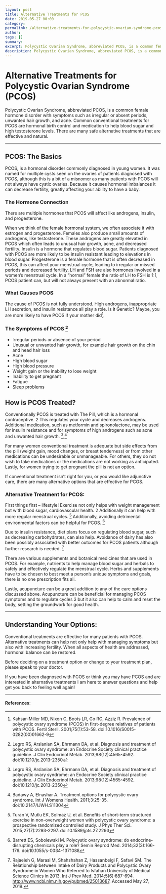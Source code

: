 ```yaml
---
layout: post
title: Alternative Treatments for PCOS
date: 2019-05-27 00:00
category: 
permalink: /alternative-treatments-for-polycystic-ovarian-syndrome-pcos/
author: 
tags: []
summary: 
excerpt: Polycystic Ovarian Syndrome, abbreviated PCOS, is a common female hormone disorder with symptoms such as irregular or absent periods, unwanted hair growth, and acne. Common conventional treatments for PCOS are hormonal birth control and medication to help blood sugar and high testosterone levels. There are many safe alternative treatments that are effective and natural.
description: Polycystic Ovarian Syndrome, abbreviated PCOS, is a common female hormone disorder with symptoms such as irregular or absent periods, unwanted...
---
```

# Alternative Treatments for Polycystic Ovarian Syndrome (PCOS)
Polycystic Ovarian Syndrome, abbreviated PCOS, is a common female hormone disorder with symptoms such as irregular or absent periods, unwanted hair growth, and acne. Common conventional treatments for PCOS are hormonal birth control and medication to help blood sugar and high testosterone levels. There are many safe alternative treatments that are effective and natural.

***
## PCOS: The Basics

PCOS, is a hormonal disorder commonly diagnosed in young women. It was named for multiple cysts seen on the ovaries of patients diagnosed with PCOS, although this is a bit of a misnomer as many patients with PCOS will not always have cystic ovaries. Because it causes hormonal imbalances it can decrease fertility, greatly affecting your ability to have a baby.

### The Hormone Connection

There are multiple hormones that PCOS will affect like androgens, insulin, and progesterone.

When we think of the female hormonal system, we often associate it with estrogen and progesterone. Females also produce small amounts of androgens, like testosterone. These androgens are greatly elevated in PCOS which often leads to unusual hair growth, acne, and decreased fertility. Insulin is a hormone that regulates blood sugar. Patients diagnosed with PCOS are more likely to be insulin resistant leading to elevations in blood sugar. Progesterone is a female hormone that is often decreased in PCOS, this can affect your menstrual cycle, leading to irregular or missed periods and decreased fertility. LH and FSH are also hormones involved in a women’s menstrual cycle. In a “normal” female the ratio of LH to FSH is 1:1, PCOS patient can, but will not always present with an abnormal ratio.

### What Causes PCOS
The cause of PCOS is not fully understood. High androgens, inappropriate LH secretion, and insulin resistance all play a role. Is it Genetic? Maybe, you are more likely to have PCOS if your mother did[^1].

### The Symptoms of PCOS [^2]
* Irregular periods or absence of your period
* Unusual or unwanted hair growth, for example hair growth on the chin and head hair loss
* Acne
* High blood sugar
* High blood pressure
* Weight gain or the inability to lose weight
* Inability to get pregnant
* Fatigue
* Sleep problems

## How is PCOS Treated?

Conventionally PCOS is treated with The Pill, which is a hormonal contraceptive. 2 This regulates your cycle and decreases androgens. Additional medication, such as metformin and spironolactone, may be used for insulin resistance and for symptoms of high androgens such as acne and unwanted hair growth. [^2],[^3]

For many women conventional treatment is adequate but side effects from the pill (weight gain, mood changes, or breast tenderness) or from other medications can be undesirable or unmanageable. For others, they do not wish to take medications or the medications are not working as anticipated. Lastly, for women trying to get pregnant the pill is not an option.

If conventional treatment isn’t right for you, or you would like adjunctive care, there are many alternative options that are effective for PCOS.

### Alternative Treatment for PCOS:

First things first – lifestyle! Exercise not only helps with weight management but with blood sugar, cardiovascular health. 2 Additionally it can help with more regular menstrual cycles. [^4] Additionally, avoiding detrimental environmental factors can be helpful for PCOS. [^5]

Due to insulin resistance, diet plans focus on regulating blood sugar, such as decreasing carbohydrates, can also help. Avoidance of dairy has also been possibly associated with better outcomes for PCOS patients although further research is needed. [^6]

There are various supplements and botanical medicines that are used in PCOS. For example, nutrients to help manage blood sugar and herbals to safely and effectively regulate the menstrual cycle. Herbs and supplements have to be chosen to best meet a person’s unique symptoms and goals, there is no one prescription fits all.

Lastly, acupuncture can be a great addition to any of the care options discussed above. Acupuncture can be beneficial for managing PCOS symptoms and to regulate cycles 3  but it also can help to calm and reset the body, setting the groundwork for good health.

***
## Understanding Your Options:

Conventional treatments are effective for many patients with PCOS.  Alternative treatments can help not only help with managing symptoms but also with increasing fertility. When all aspects of health are addressed, hormonal balance can be restored.

Before deciding on a treatment option or change to your treatment plan, please speak to your doctor.

If you have been diagnosed with PCOS or think you may have PCOS and are interested in alternative treatments I am here to answer questions and help get you back to feeling well again!

***
#### References:

[^1]: Kahsar-Miller MD, Nixon C, Boots LR, Go RC, Azziz R. Prevalence of polycystic ovary syndrome (PCOS) in first-degree relatives of patients with PCOS. Fertil Steril. 2001;75(1):53-58. doi:10.1016/S0015-0282(00)01662-9
[^2]: Legro RS, Arslanian SA, Ehrmann DA, et al. Diagnosis and treatment of polycystic ovary syndrome: an Endocrine Society clinical practice guideline. J Clin Endocrinol Metab. 2013;98(12):4565-4592. doi:10.1210/jc.2013-2350
[^3]: Badawy A, Elnashar A. Treatment options for polycystic ovary syndrome. Int J Womens Health. 2011;3:25-35. doi:10.2147/IJWH.S11304
[^4]: Turan V, Mutlu EK, Solmaz U, et al. Benefits of short-term structured exercise in non-overweight women with polycystic ovary syndrome: a prospective randomized controlled study. J Phys Ther Sci. 2015;27(7):2293-2297. doi:10.1589/jpts.27.2293
[^5]: Barrett ES, Sobolewski M. Polycystic ovary syndrome: do endocrine-disrupting chemicals play a role? Semin Reprod Med. 2014;32(3):166-176. doi:10.1055/s-0034-1371088
[^6]: Rajaeieh G, Marasi M, Shahshahan Z, Hassanbeigi F, Safavi SM. The Relationship between Intake of Dairy Products and Polycystic Ovary Syndrome in Women Who Referred to Isfahan University of Medical Science Clinics in 2013. Int J Prev Med. 2014;5(6):687-694. http://www.ncbi.nlm.nih.gov/pubmed/25013687. Accessed May 27, 2019.

